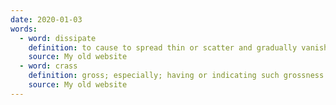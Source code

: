 ```yaml
---
date: 2020-01-03
words:
  - word: dissipate
    definition: to cause to spread thin or scatter and gradually vanish
    source: My old website
  - word: crass
    definition: gross; especially; having or indicating such grossness of mind as precludes delicacy and discrimination
    source: My old website
---
```

